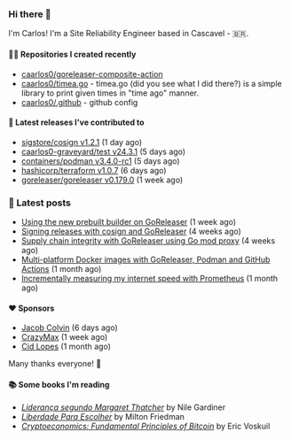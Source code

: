### Hi there 👋

I'm Carlos! I'm a Site Reliability Engineer based in Cascavel - 🇧🇷.

#### 👨‍💻 Repositories I created recently
- [caarlos0/goreleaser-composite-action](https://github.com/caarlos0/goreleaser-composite-action)
- [caarlos0/timea.go](https://github.com/caarlos0/timea.go) - timea.go (did you see what I did there?) is a simple library to print given times in &#34;time ago&#34; manner.
- [caarlos0/.github](https://github.com/caarlos0/.github) - github config

#### 🚀 Latest releases I've contributed to


- [sigstore/cosign v1.2.1](https://github.com/sigstore/cosign/releases/tag/v1.2.1) (1 day ago)
- [caarlos0-graveyard/test v24.3.1](https://github.com/caarlos0-graveyard/test/releases/tag/v24.3.1) (5 days ago)
- [containers/podman v3.4.0-rc1](https://github.com/containers/podman/releases/tag/v3.4.0-rc1) (5 days ago)
- [hashicorp/terraform v1.0.7](https://github.com/hashicorp/terraform/releases/tag/v1.0.7) (6 days ago)
- [goreleaser/goreleaser v0.179.0](https://github.com/goreleaser/goreleaser/releases/tag/v0.179.0) (1 week ago)

### 📄 Latest posts
- [Using the new prebuilt builder on GoReleaser](https://carlosbecker.com/posts/goreleaser-prebuilt/) (1 week ago)
- [Signing releases with cosign and GoReleaser](https://carlosbecker.com/posts/goreleaser-cosign/) (4 weeks ago)
- [Supply chain integrity with GoReleaser using Go mod proxy](https://carlosbecker.com/posts/supply-chain-goreleaser-go-mod-proxy/) (4 weeks ago)
- [Multi-platform Docker images with GoReleaser, Podman and GitHub Actions](https://carlosbecker.com/posts/goreleaser-actions-podman/) (1 month ago)
- [Incrementally measuring my internet speed with Prometheus](https://carlosbecker.com/posts/speedtest-prometheus/) (1 month ago)

#### ❤️ Sponsors
- [Jacob Colvin](https://github.com/MacroPower) (6 days ago)
- [CrazyMax](https://github.com/crazy-max) (1 week ago)
- [Cid Lopes](https://github.com/supercid) (1 month ago)

Many thanks everyone! 🙏

#### 📚 Some books I'm reading
- _[Liderança segundo Margaret Thatcher](https://www.goodreads.com/book/show/58997000-lideran-a-segundo-margaret-thatcher)_ by Nile Gardiner
- _[Liberdade Para Escolher](https://www.goodreads.com/book/show/17238591-liberdade-para-escolher)_ by Milton Friedman
- _[Cryptoeconomics: Fundamental Principles of Bitcoin](https://www.goodreads.com/book/show/56919322-cryptoeconomics)_ by Eric Voskuil

